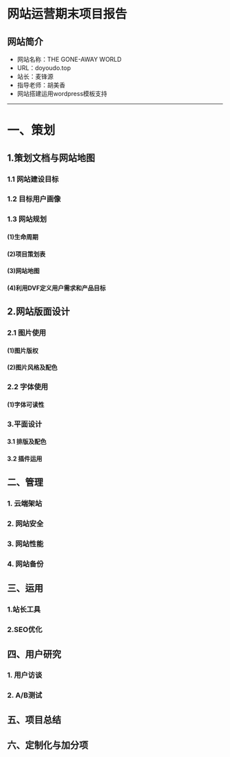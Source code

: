 # 网站运营期末项目报告

## 网站简介
- 网站名称：THE GONE-AWAY WORLD
- URL：doyoudo.top
- 站长：麦锋源
- 指导老师：胡美香
- 网站搭建运用wordpress模板支持

***

# 一、策划

## 1.策划文档与网站地图

### 1.1 网站建设目标

### 1.2 目标用户画像

### 1.3 网站规划

#### (1)生命周期

#### (2)项目策划表

#### (3)网站地图

#### (4)利用DVF定义用户需求和产品目标

## 2.网站版面设计

### 2.1 图片使用

#### (1)图片版权

#### (2)图片风格及配色

### 2.2 字体使用

#### (1)字体可读性

### 3.平面设计

#### 3.1 排版及配色

#### 3.2 插件运用

## 二、管理

### 1. 云端架站

### 2. 网站安全

### 3. 网站性能

### 4. 网站备份

## 三、运用

### 1.站长工具

### 2.SEO优化

## 四、用户研究

### 1. 用户访谈

### 2. A/B测试

## 五、项目总结

## 六、定制化与加分项


